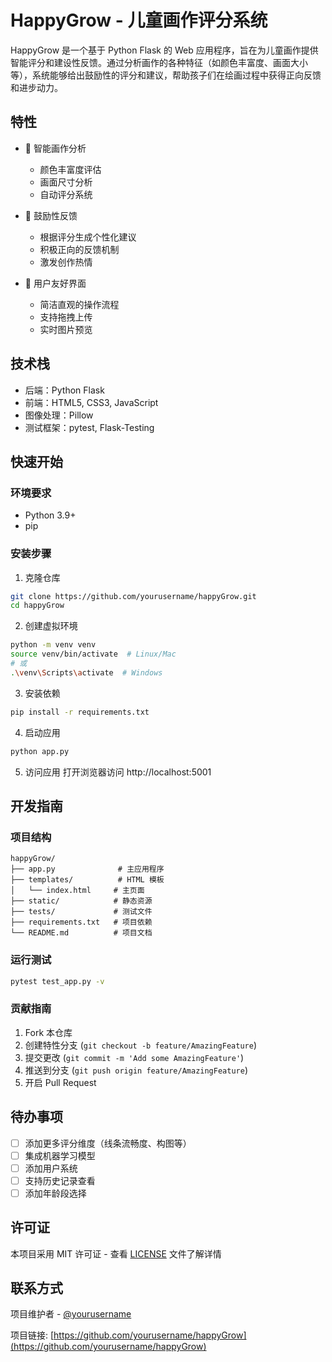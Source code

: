 # HappyGrow - 儿童画作评分系统

HappyGrow 是一个基于 Python Flask 的 Web 应用程序，旨在为儿童画作提供智能评分和建设性反馈。通过分析画作的各种特征（如颜色丰富度、画面大小等），系统能够给出鼓励性的评分和建议，帮助孩子们在绘画过程中获得正向反馈和进步动力。

## 特性

- 🎨 智能画作分析
  - 颜色丰富度评估
  - 画面尺寸分析
  - 自动评分系统

- 💝 鼓励性反馈
  - 根据评分生成个性化建议
  - 积极正向的反馈机制
  - 激发创作热情

- 🌈 用户友好界面
  - 简洁直观的操作流程
  - 支持拖拽上传
  - 实时图片预览

## 技术栈

- 后端：Python Flask
- 前端：HTML5, CSS3, JavaScript
- 图像处理：Pillow
- 测试框架：pytest, Flask-Testing

## 快速开始

### 环境要求

- Python 3.9+
- pip

### 安装步骤

1. 克隆仓库
```bash
git clone https://github.com/yourusername/happyGrow.git
cd happyGrow
```

2. 创建虚拟环境
```bash
python -m venv venv
source venv/bin/activate  # Linux/Mac
# 或
.\venv\Scripts\activate  # Windows
```

3. 安装依赖
```bash
pip install -r requirements.txt
```

4. 启动应用
```bash
python app.py
```

5. 访问应用
打开浏览器访问 http://localhost:5001

## 开发指南

### 项目结构
```
happyGrow/
├── app.py              # 主应用程序
├── templates/          # HTML 模板
│   └── index.html     # 主页面
├── static/            # 静态资源
├── tests/             # 测试文件
├── requirements.txt   # 项目依赖
└── README.md          # 项目文档
```

### 运行测试

```bash
pytest test_app.py -v
```

### 贡献指南

1. Fork 本仓库
2. 创建特性分支 (`git checkout -b feature/AmazingFeature`)
3. 提交更改 (`git commit -m 'Add some AmazingFeature'`)
4. 推送到分支 (`git push origin feature/AmazingFeature`)
5. 开启 Pull Request

## 待办事项

- [ ] 添加更多评分维度（线条流畅度、构图等）
- [ ] 集成机器学习模型
- [ ] 添加用户系统
- [ ] 支持历史记录查看
- [ ] 添加年龄段选择

## 许可证

本项目采用 MIT 许可证 - 查看 [LICENSE](LICENSE) 文件了解详情

## 联系方式

项目维护者 - [@yourusername](https://github.com/yourusername)

项目链接: [https://github.com/yourusername/happyGrow](https://github.com/yourusername/happyGrow)
